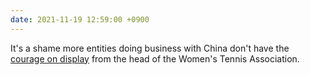 ```yaml
---
date: 2021-11-19 12:59:00 +0900
---
```


It's a shame more entities doing business with China don't have the [courage on display](https://twitter.com/JeromeTaylor/status/1461499209488932864) from the head of the Women's Tennis Association.
